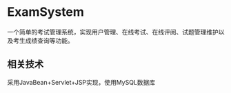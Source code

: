 # ExamSystem
一个简单的考试管理系统，实现用户管理、在线考试、在线评阅、试题管理维护以及考生成绩查询等功能。
## 相关技术
采用JavaBean+Servlet+JSP实现，使用MySQL数据库
